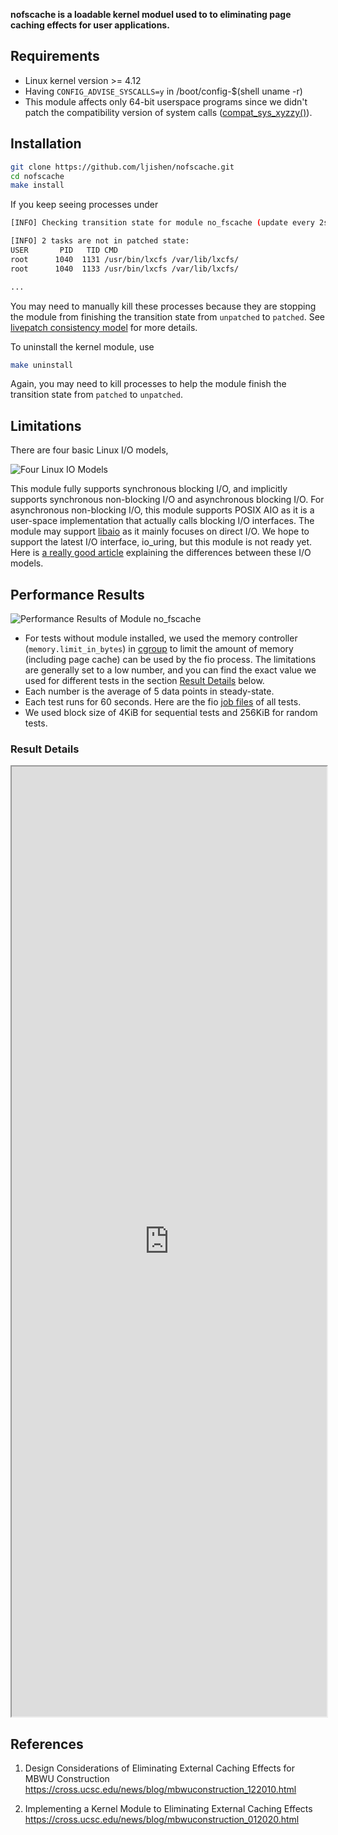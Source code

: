 **nofscache is a loadable kernel moduel used to to eliminating page caching effects for user applications.**


## Requirements

- Linux kernel version >= 4.12
- Having `CONFIG_ADVISE_SYSCALLS=y` in /boot/config-\$(shell uname -r)
- This module affects only 64-bit userspace programs since we didn't patch the compatibility version of system calls ([compat_sys_xyzzy()](https://www.kernel.org/doc/html/latest/process/adding-syscalls.html#compatibility-system-calls-generic)).


## Installation

```bash
git clone https://github.com/ljishen/nofscache.git
cd nofscache
make install
```

If you keep seeing processes under

```bash
[INFO] Checking transition state for module no_fscache (update every 2s)...

[INFO] 2 tasks are not in patched state:
USER       PID   TID CMD
root      1040  1131 /usr/bin/lxcfs /var/lib/lxcfs/
root      1040  1133 /usr/bin/lxcfs /var/lib/lxcfs/

...
```

You may need to manually kill these processes because they are stopping the module from finishing the transition state from `unpatched` to `patched`. See [livepatch consistency model](https://www.kernel.org/doc/Documentation/livepatch/livepatch.txt) for more details.

To uninstall the kernel module, use

```bash
make uninstall
```

Again, you may need to kill processes to help the module finish the transition state from `patched` to `unpatched`.


## Limitations

There are four basic Linux I/O models,

![Four Linux IO Models](https://user-images.githubusercontent.com/468515/70580588-34d34b00-1b69-11ea-93bf-1f33acf78d31.png)

This module fully supports synchronous blocking I/O, and implicitly supports synchronous non-blocking I/O and asynchronous blocking I/O. For asynchronous non-blocking I/O, this module supports POSIX AIO as it is a user-space implementation that actually calls blocking I/O interfaces. The module may support [libaio](https://pagure.io/libaio) as it mainly focuses on direct I/O. We hope to support the latest I/O interface, io_uring, but this module is not ready yet. Here is [a really good article](https://developer.ibm.com/articles/l-async/) explaining the differences between these I/O models.


## Performance Results

![Performance Results of Module no_fscache](https://user-images.githubusercontent.com/468515/70580586-343ab480-1b69-11ea-88a6-4cbbf8b37804.png)

- For tests without module installed, we used the memory controller (`memory.limit_in_bytes`) in [cgroup](https://www.kernel.org/doc/Documentation/cgroup-v1/memory.txt) to limit the amount of memory (including page cache) can be used by the fio process. The limitations are generally set to a low number, and you can find the exact value we used for different tests in the section [Result Details](#result-details) below.
- Each number is the average of 5 data points in steady-state.
- Each test runs for 60 seconds. Here are the fio [job files](https://github.com/ljishen/nofscache/tree/master/tests/fio/jobs) of all tests.
- We used block size of 4KiB for sequential tests and 256KiB for random tests.

### Result Details

<iframe scrolling="no" style="overflow:hidden" width="100%" height="1520px" src="https://docs.google.com/spreadsheets/d/e/2PACX-1vTVNWUu5A_qmFfiO68-wHfQrb7jZeFr4U95_8CPBJhpkT4bxXRmSOSsPgCwfcfvs4LhGzySZ04It9dv/pubhtml?gid=1229428066&amp;single=true&amp;widget=true&amp;headers=false"></iframe>


## References

1. Design Considerations of Eliminating External Caching Effects for MBWU Construction
   https://cross.ucsc.edu/news/blog/mbwuconstruction_122010.html

2. Implementing a Kernel Module to Eliminating External Caching Effects
   https://cross.ucsc.edu/news/blog/mbwuconstruction_012020.html
